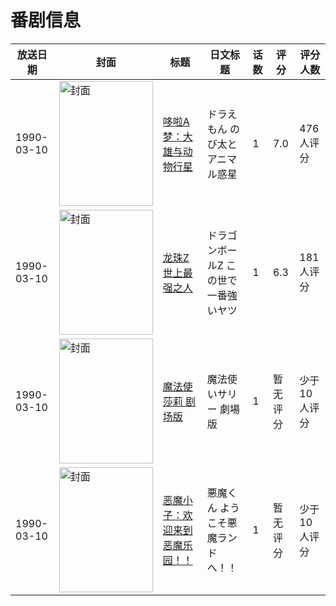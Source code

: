 # 番剧信息

|放送日期|封面|标题|日文标题|话数|评分|评分人数|
|---|---|---|---|---|---|---|
|1990-03-10|<img src="//lain.bgm.tv/pic/cover/c/d6/1e/449_Li035.jpg" alt="封面" style="width:150px;height:200px;object-fit:cover;">|[哆啦A梦：大雄与动物行星](https://bangumi.tv/subject/449)|ドラえもん のび太とアニマル惑星|1|7.0|476人评分|
|1990-03-10|<img src="//lain.bgm.tv/pic/cover/c/98/38/44940_tG2l1.jpg" alt="封面" style="width:150px;height:200px;object-fit:cover;">|[龙珠Z 世上最强之人](https://bangumi.tv/subject/44940)|ドラゴンボールZ この世で一番強いヤツ|1|6.3|181人评分|
|1990-03-10|<img src="//lain.bgm.tv/pic/cover/c/1c/44/403045_yg96Z.jpg" alt="封面" style="width:150px;height:200px;object-fit:cover;">|[魔法使莎莉 剧场版](https://bangumi.tv/subject/403045)|魔法使いサリー 劇場版|1|暂无评分|少于10人评分|
|1990-03-10|<img src="//lain.bgm.tv/pic/cover/c/6e/77/414961_yyazt.jpg" alt="封面" style="width:150px;height:200px;object-fit:cover;">|[恶魔小子：欢迎来到恶魔乐园！！](https://bangumi.tv/subject/414961)|悪魔くん ようこそ悪魔ランドへ！！|1|暂无评分|少于10人评分|
